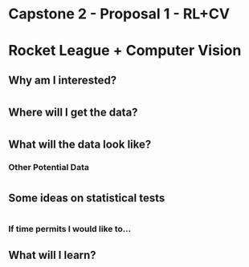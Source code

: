 # Capstone 2 - Proposal 1 - RL+CV
#
# Rocket League + Computer Vision
## Why am I interested?

#
## Where will I get the data?


#
## What will the data look like?


### Other Potential Data


#

## Some ideas on statistical tests



#
### If time permits I would like to...



## What will I learn?
